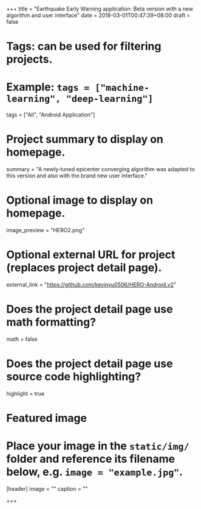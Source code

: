 +++
title = "Earthquake Early Warning application: Beta version with a new algorithm and user interface"
date = 2018-03-01T00:47:39+08:00
draft = false

# Tags: can be used for filtering projects.
# Example: `tags = ["machine-learning", "deep-learning"]`
tags = ["All", "Android Application"]

# Project summary to display on homepage.
summary = "A newly-tuned epicenter converging algorithm was adapted to this version and also with the brand new user interface."

# Optional image to display on homepage.
image_preview = "HERO2.png"

# Optional external URL for project (replaces project detail page).
external_link = "https://github.com/kevinyu0506/HERO-Android.v2"

# Does the project detail page use math formatting?
math = false

# Does the project detail page use source code highlighting?
highlight = true

# Featured image
# Place your image in the `static/img/` folder and reference its filename below, e.g. `image = "example.jpg"`.
[header]
image = ""
caption = ""

+++
